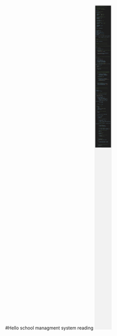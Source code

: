 <html>
<head>
<title>code snipnet </title>
</head>
<body>

#Hello school managment system reading
<img src="code-snip-img/code.png">

</body>
</html>